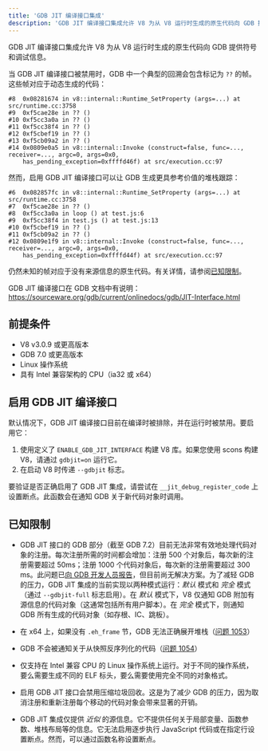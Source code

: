 ```yaml
---
title: 'GDB JIT 编译接口集成'
description: 'GDB JIT 编译接口集成允许 V8 为从 V8 运行时生成的原生代码向 GDB 提供符号和调试信息。'
---
```

GDB JIT 编译接口集成允许 V8 为从 V8 运行时生成的原生代码向 GDB 提供符号和调试信息。

当 GDB JIT 编译接口被禁用时，GDB 中一个典型的回溯会包含标记为 `??` 的帧。这些帧对应于动态生成的代码：

```
#8  0x08281674 in v8::internal::Runtime_SetProperty (args=...) at src/runtime.cc:3758
#9  0xf5cae28e in ?? ()
#10 0xf5cc3a0a in ?? ()
#11 0xf5cc38f4 in ?? ()
#12 0xf5cbef19 in ?? ()
#13 0xf5cb09a2 in ?? ()
#14 0x0809e0a5 in v8::internal::Invoke (construct=false, func=..., receiver=..., argc=0, args=0x0,
    has_pending_exception=0xffffd46f) at src/execution.cc:97
```

然而，启用 GDB JIT 编译接口可以让 GDB 生成更具参考价值的堆栈跟踪：

```
#6  0x082857fc in v8::internal::Runtime_SetProperty (args=...) at src/runtime.cc:3758
#7  0xf5cae28e in ?? ()
#8  0xf5cc3a0a in loop () at test.js:6
#9  0xf5cc38f4 in test.js () at test.js:13
#10 0xf5cbef19 in ?? ()
#11 0xf5cb09a2 in ?? ()
#12 0x0809e1f9 in v8::internal::Invoke (construct=false, func=..., receiver=..., argc=0, args=0x0,
    has_pending_exception=0xffffd44f) at src/execution.cc:97
```

仍然未知的帧对应于没有来源信息的原生代码。有关详情，请参阅[已知限制](#known-limitations)。

GDB JIT 编译接口在 GDB 文档中有说明：https://sourceware.org/gdb/current/onlinedocs/gdb/JIT-Interface.html

## 前提条件

- V8 v3.0.9 或更高版本
- GDB 7.0 或更高版本
- Linux 操作系统
- 具有 Intel 兼容架构的 CPU（ia32 或 x64）

## 启用 GDB JIT 编译接口

默认情况下，GDB JIT 编译接口目前在编译时被排除，并在运行时被禁用。要启用它：

1. 使用定义了 `ENABLE_GDB_JIT_INTERFACE` 构建 V8 库。如果您使用 scons 构建 V8，请通过 `gdbjit=on` 运行它。
1. 在启动 V8 时传递 `--gdbjit` 标志。

要验证是否正确启用了 GDB JIT 集成，请尝试在 `__jit_debug_register_code` 上设置断点。此函数会在通知 GDB 关于新代码对象时调用。

## 已知限制

- GDB JIT 接口的 GDB 部分（截至 GDB 7.2）目前无法非常有效地处理代码对象的注册。每次注册所需的时间都会增加：注册 500 个对象后，每次新的注册需要超过 50ms；注册 1000 个代码对象后，每次新的注册需要超过 300 ms。此问题已[向 GDB 开发人员报告](https://sourceware.org/ml/gdb/2011-01/msg00002.html)，但目前尚无解决方案。为了减轻 GDB 的压力，GDB JIT 集成的当前实现以两种模式运行：_默认_ 模式和 _完全_ 模式（通过 `--gdbjit-full` 标志启用）。在 _默认_ 模式下，V8 仅通知 GDB 附加有源信息的代码对象（这通常包括所有用户脚本）。在 _完全_ 模式下，则通知 GDB 所有生成的代码对象（如存根、IC、跳板）。

- 在 x64 上，如果没有 `.eh_frame` 节，GDB 无法正确展开堆栈（[问题 1053](https://bugs.chromium.org/p/v8/issues/detail?id=1053)）

- GDB 不会被通知关于从快照反序列化的代码（[问题 1054](https://bugs.chromium.org/p/v8/issues/detail?id=1054)）

- 仅支持在 Intel 兼容 CPU 的 Linux 操作系统上运行。对于不同的操作系统，要么需要生成不同的 ELF 标头，要么需要使用完全不同的对象格式。

- 启用 GDB JIT 接口会禁用压缩垃圾回收。这是为了减少 GDB 的压力，因为取消注册和重新注册每个移动的代码对象会带来显著的开销。

- GDB JIT 集成仅提供 _近似_ 的源信息。它不提供任何关于局部变量、函数参数、堆栈布局等的信息。它无法启用逐步执行 JavaScript 代码或在指定行设置断点。然而，可以通过函数名称设置断点。
